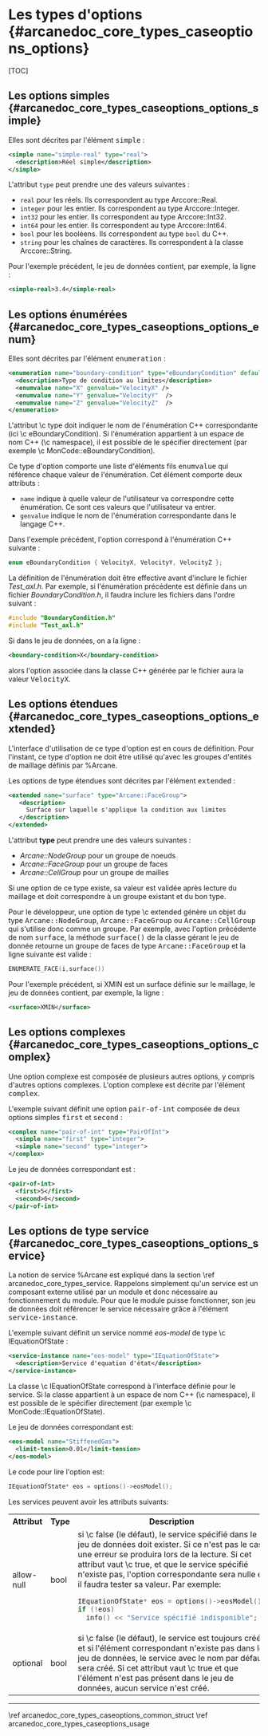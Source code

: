 ﻿# Les types d'options {#arcanedoc_core_types_caseoptions_options}

[TOC]

## Les options simples {#arcanedoc_core_types_caseoptions_options_simple}

Elles sont décrites par l'élément <tt>simple</tt> :

```xml
<simple name="simple-real" type="real">
  <description>Réel simple</description>
</simple>
```

L'attribut `type` peut prendre une des valeurs suivantes :
- `real` pour les réels. Ils correspondent au type Arccore::Real.
- `integer` pour les entier. Ils correspondent au type Arccore::Integer.
- `int32` pour les entier. Ils correspondent au type Arccore::Int32.
- `int64` pour les entier. Ils correspondent au type Arccore::Int64.
- `bool` pour les booléens. Ils correspondent au type `bool` du C++.
- `string` pour les chaînes de caractères. Ils correspondent à la classe Arccore::String.

Pour l'exemple précédent, le jeu de données contient, par exemple, la ligne :

```xml
<simple-real>3.4</simple-real>
```

## Les options énumérées {#arcanedoc_core_types_caseoptions_options_enum}

Elles sont décrites par l'élément <tt>enumeration</tt> :

```xml
<enumeration name="boundary-condition" type="eBoundaryCondition" default="X">
  <description>Type de condition au limites</description>
  <enumvalue name="X" genvalue="VelocityX" />
  <enumvalue name="Y" genvalue="VelocityY"  />
  <enumvalue name="Z" genvalue="VelocityZ"  />
</enumeration>
```

L'attribut \c type doit indiquer le nom de
l'énumération C++ correspondante (ici \c eBoundaryCondition). Si
l'énumération appartient à un espace de nom C++ (\c namespace), il
est possible de le spécifier directement (par exemple \c MonCode::eBoundaryCondition).
	
Ce type d'option comporte une liste d'éléments fils
<tt>enumvalue</tt> qui référence chaque valeur
de l'énumération. Cet élément comporte deux attributs :
- `name` indique à quelle valeur de l'utilisateur va
  correspondre cette énumération. Ce sont ces valeurs que
  l'utilisateur va entrer.
- `genvalue` indique le nom de l'énumération correspondante
  dans le langage C++.

Dans l'exemple précédent, l'option correspond à l'énumération C++
suivante :

```cpp
enum eBoundaryCondition { VelocityX, VelocityY, VelocityZ };
```

La définition de l'énumération doit être effective avant d'inclure
le fichier *Test_axl.h*. Par exemple, si l'énumération
précédente est définie dans un fichier *BoundaryCondition.h*,
il faudra inclure les fichiers dans l'ordre suivant :
```cpp
#include "BoundaryCondition.h"
#include "Test_axl.h"
```
  
Si dans le jeu de données, on a la ligne :

```xml
<boundary-condition>X</boundary-condition>
```
 
alors l'option associée dans la classe C++ générée par le fichier aura
la valeur <tt>VelocityX</tt>.

## Les options étendues {#arcanedoc_core_types_caseoptions_options_extended}

L'interface d'utilisation de ce type d'option est en cours de définition.
Pour l'instant, ce type d'option ne doit être utilisé qu'avec les 
groupes d'entités de maillage définis par %Arcane.

  Les options de type étendues sont décrites par l'élément <tt>extended</tt> :

```xml
<extended name="surface" type="Arcane::FaceGroup">
   <description>
     Surface sur laquelle s'applique la condition aux limites
   </description>
</extended>
```

L'attribut <b>type</b> peut prendre une des valeurs suivantes :
  
- *Arcane::NodeGroup* pour un groupe de noeuds
- *Arcane::FaceGroup* pour un groupe de faces
- *Arcane::CellGroup* pour un groupe de mailles

Si une option de ce type existe, sa valeur est validée après lecture
du maillage et doit correspondre à un groupe existant et du bon type.

Pour le développeur, une option de type \c extended génère un objet du type
<tt>Arcane::NodeGroup</tt>, <tt>Arcane::FaceGroup</tt> 
ou <tt>Arcane::CellGroup</tt> qui s'utilise donc comme un groupe. Par exemple,
avec l'option précédente de nom <tt>surface</tt>, la méthode
<tt>surface()</tt> de la classe gérant le jeu de donnée retourne un
groupe de faces de type <tt>Arcane::FaceGroup</tt> et la ligne suivante est valide :

```cpp
ENUMERATE_FACE(i,surface())
```

Pour l'exemple précédent, si XMIN est un surface définie sur le maillage,
le jeu de données contient, par exemple, la ligne :

```xml
<surface>XMIN</surface>
```

## Les options complexes {#arcanedoc_core_types_caseoptions_options_complex}

Une option complexe est composée de plusieurs autres options, y compris
d'autres options complexes. L'option complexe est décrite par l'élément <tt>complex</tt>.

L'exemple suivant définit une option <tt>pair-of-int</tt> composée
de deux options simples <tt>first</tt> et <tt>second</tt> :

```xml
<complex name="pair-of-int" type="PairOfInt">
  <simple name="first" type="integer">
  <simple name="second" type="integer">
</complex>
```

Le jeu de données correspondant est :

```xml
<pair-of-int>
  <first>5</first>
  <second>6</second>
</pair-of-int>
```

## Les options de type service {#arcanedoc_core_types_caseoptions_options_service}

La notion de service %Arcane est expliqué dans la section \ref arcanedoc_core_types_service.
Rappelons simplement qu'un service est un composant externe utilisé par un module
et donc nécessaire au fonctionnement du module. Pour que le module puisse
fonctionner, son jeu de données doit référencer le service nécessaire grâce à
l'élément <tt>service-instance</tt>.

L'exemple suivant définit un service nommé *eos-model* 
de type \c IEquationOfState :

```xml
<service-instance name="eos-model" type="IEquationOfState">
  <description>Service d'equation d'état</description>
</service-instance>
```

La classe \c IEquationOfState correspond à l'interface définie pour le service.
Si la classe appartient à un espace de nom C++ (\c namespace), il est
possible de le spécifier directement (par exemple \c
MonCode::IEquationOfState).

Le jeu de données correspondant est:

```xml
<eos-model name="StiffenedGas">
  <limit-tension>0.01</limit-tension>
</eos-model>
```

Le code pour lire l'option est:
  
```cpp
IEquationOfState* eos = options()->eosModel();
```
  
Les services peuvent avoir les attributs suivants:
<table>
<tr>
<th>Attribut</th>
<th>Type</th>
<th>Description</th>
</tr>
<tr>
<td>allow-null</td>
<td>bool</td>
<td>si \c false (le défaut), le service spécifié dans le jeu de
données doit exister. Si ce n'est pas le cas, une erreur se produira
lors de la lecture. Si cet attribut vaut \c true, et que le service
spécifié n'existe pas, l'option correspondante sera nulle et il
faudra tester sa valeur. Par exemple:

```cpp
IEquationOfState* eos = options()->eosModel();
if (!eos)
  info() << "Service spécifié indisponible";
```
</td>
</tr>
<tr>
<td>optional</td>
<td>bool</td>
<td>si \c false (le défaut), le service est toujours créé et si
l'élément correspondant n'existe pas dans le jeu de données, le
service avec le nom par défaut sera créé. Si cet attribut vaut \c
true et que l'élément n'est pas présent dans le jeu de données,
aucun service n'est créé.
</td>
</tr>
</table>



____

<div class="section_buttons">
<span class="back_section_button">
\ref arcanedoc_core_types_caseoptions_common_struct
</span>
<span class="next_section_button">
\ref arcanedoc_core_types_caseoptions_usage
</span>
</div>